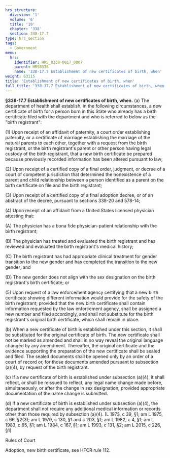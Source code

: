 ```yaml
---
hrs_structure:
  division: '1'
  volume: '6'
  title: '19'
  chapter: '338'
  section: 338-17.7
type: hrs_section
tags:
  - Government
menu:
  hrs:
    identifier: HRS_0338-0017_0007
    parent: HRS0338
    name: '338-17.7 Establishment of new certificates of birth, when'
weight: 63115
title: 'Establishment of new certificates of birth, when'
full_title: '338-17.7 Establishment of new certificates of birth, when'
---
```

**§338-17.7 Establishment of new certificates of birth, when.** (a) The department of health shall establish, in the following circumstances, a new certificate of birth for a person born in this State who already has a birth certificate filed with the department and who is referred to below as the "birth registrant":

(1) Upon receipt of an affidavit of paternity, a court order establishing paternity, or a certificate of marriage establishing the marriage of the natural parents to each other, together with a request from the birth registrant, or the birth registrant's parent or other person having legal custody of the birth registrant, that a new birth certificate be prepared because previously recorded information has been altered pursuant to law;

(2) Upon receipt of a certified copy of a final order, judgment, or decree of a court of competent jurisdiction that determined the nonexistence of a parent and child relationship between a person identified as a parent on the birth certificate on file and the birth registrant;

(3) Upon receipt of a certified copy of a final adoption decree, or of an abstract of the decree, pursuant to sections 338-20 and 578-14;

(4) Upon receipt of an affidavit from a United States licensed physician attesting that:

(A) The physician has a bona fide physician-patient relationship with the birth registrant;

(B) The physician has treated and evaluated the birth registrant and has reviewed and evaluated the birth registrant's medical history;

(C) The birth registrant has had appropriate clinical treatment for gender transition to the new gender and has completed the transition to the new gender; and

(D) The new gender does not align with the sex designation on the birth registrant's birth certificate; or

(5) Upon request of a law enforcement agency certifying that a new birth certificate showing different information would provide for the safety of the birth registrant; provided that the new birth certificate shall contain information requested by the law enforcement agency, shall be assigned a new number and filed accordingly, and shall not substitute for the birth registrant's original birth certificate, which shall remain in place.

(b) When a new certificate of birth is established under this section, it shall be substituted for the original certificate of birth. The new certificate shall not be marked as amended and shall in no way reveal the original language changed by any amendment. Thereafter, the original certificate and the evidence supporting the preparation of the new certificate shall be sealed and filed. The sealed documents shall be opened only by an order of a court of record or, for those documents amended pursuant to subsection (a)(4), by request of the birth registrant.

(c) If a new certificate of birth is established under subsection (a)(4), it shall reflect, or shall be reissued to reflect, any legal name change made before, simultaneously, or after the change in sex designation; provided appropriate documentation of the name change is submitted.

(d) If a new certificate of birth is established under subsection (a)(4), the department shall not require any additional medical information or records other than those required by subsection (a)(4). [L 1973, c 39, §1; am L 1975, c 66, §2(3); am L 1979, c 130, §1 and c 203, §1; am L 1982, c 4, §1; am L 1983, c 65, §1; am L 1984, c 167, §1; am L 1993, c 131, §2; am L 2015, c 226, §1]

Rules of Court

Adoption, new birth certificate, see HFCR rule 112.